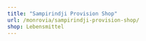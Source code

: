 ```yaml
---
title: "Sampirindji Provision Shop"
url: /monrovia/sampirindji-provision-shop/
shop: Lebensmittel
---
```


